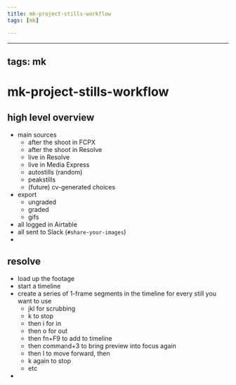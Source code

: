 ```yaml
---
title: mk-project-stills-workflow
tags: [mk]

---
```


---
tags: mk
---

# mk-project-stills-workflow

## high level overview

- main sources
    - after the shoot in FCPX 
    - after the shoot in Resolve
    - live in Resolve 
    - live in Media Express
    - autostills (random)
    - peakstills
    - (future) cv-generated choices
- export
    - ungraded
    - graded
    - gifs
- all logged in Airtable
- all sent to Slack (`#share-your-images`)
- 

## resolve

- load up the footage
- start a timeline
- create a series of 1-frame segments in the timeline for every still you want to use
    - jkl for scrubbing
    - k to stop
    - then i for in
    - then o for out
    - then fn+F9 to add to timeline
    - then command+3 to bring preview into focus again
    - then l to move forward, then 
    - k again to stop
    - etc
- 